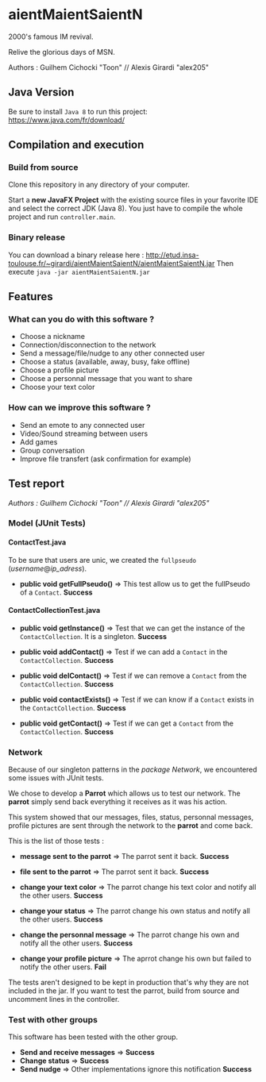 # aientMaientSaientN
2000's famous IM revival.

Relive the glorious days of MSN.

Authors : Guilhem Cichocki "Toon" // Alexis Girardi "alex205"

## Java Version

Be sure to install `Java 8` to run this project: https://www.java.com/fr/download/

## Compilation and execution

### Build from source
Clone this repository in any directory of your computer.


Start a **new JavaFX Project** with the existing source files in your favorite IDE and select the correct JDK (Java 8).
You just have to compile the whole project and run `controller.main`.

### Binary release

You can download a binary release here : http://etud.insa-toulouse.fr/~girardi/aientMaientSaientN/aientMaientSaientN.jar
Then execute `java -jar aientMaientSaientN.jar`

## Features

### What can you do with this software ?

- Choose a nickname
- Connection/disconnection to the network
- Send a message/file/nudge to any other connected user
- Choose a status (available, away, busy, fake offline)
- Choose a profile picture
- Choose a personnal message that you want to share
- Choose your text color

### How can we improve this software ?

- Send an emote to any connected user
- Video/Sound streaming between users
- Add games
- Group conversation
- Improve file transfert (ask confirmation for example)

 
## Test report 

*Authors : Guilhem Cichocki "Toon" // Alexis Girardi "alex205"*

### Model (JUnit Tests)

#### ContactTest.java

To be sure that users are unic, we created the `fullpseudo` (*username*@*ip_adress*).

- **public void getFullPseudo()** => This test allow us to get the fullPseudo of a `Contact`. **Success**

#### ContactCollectionTest.java

- **public void getInstance()** => Test that we can get the instance of the `ContactCollection`. It is a singleton. **Success**

- **public void addContact()** => Test if we can add a `Contact` in the `ContactCollection`. **Success**

- **public void delContact()**  => Test if we can remove a `Contact` from the `ContactCollection`. **Success**

- **public void contactExists()** => Test if we can know if a `Contact` exists in the `ContactCollection`. **Success**

- **public void getContact()** => Test if we can get a `Contact` from the `ContactCollection`. **Success**

### Network

Because of our singleton patterns in the *package Network*, we encountered some issues with JUnit tests.

We chose to develop a **Parrot** which allows us to test our network. The **parrot** simply send back everything it receives as it was his action.

This system showed that our messages, files, status, personnal messages, profile pictures are sent through the network to the **parrot** and come back.

This is the list of those tests :

- **message sent to the parrot** => The parrot sent it back. **Success**

- **file sent to the parrot** => The parrot sent it back. **Success**

- **change your text color** => The parrot change his text color and notify all the other users. **Success**

- **change your status** => The parrot change his own status and notify all the other users. **Success**

- **change the personnal message** => The parrot change his own and notify all the other users. **Success**

- **change your profile picture** => The aprrot change his own but failed to notify the other users. **Fail**

The tests aren't designed to be kept in production that's why they are not included in the jar. If you want to test the parrot, build from source and uncomment lines in the controller.
 
### Test with other groups

This software has been tested with the other group.

- **Send and receive messages** => **Success**
- **Change status** => **Success**
- **Send nudge** => Other implementations ignore this notification **Success**
